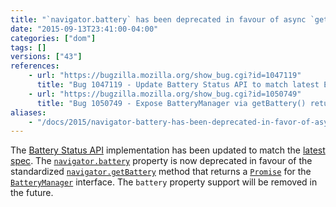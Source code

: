 ```yaml
---
title: "`navigator.battery` has been deprecated in favour of async `getBattery` method"
date: "2015-09-13T23:41:00-04:00"
categories: ["dom"]
tags: []
versions: ["43"]
references:
    - url: "https://bugzilla.mozilla.org/show_bug.cgi?id=1047119"
      title: "Bug 1047119 - Update Battery Status API to match latest Editors draft: navigator.getBattery(), etc"
    - url: "https://bugzilla.mozilla.org/show_bug.cgi?id=1050749"
      title: "Bug 1050749 - Expose BatteryManager via getBattery() returning a Promise instead of a synchronous accessor (navigator.battery)."
aliases:
    - "/docs/2015/navigator-battery-has-been-deprecated-in-favor-of-async-getbattery-method/"
---
```

The [Battery Status API](https://developer.mozilla.org/en-US/docs/Web/API/Battery_Status_API) implementation has been updated to match the [latest spec](http://www.w3.org/TR/battery-status/). The [`navigator.battery`](https://developer.mozilla.org/en-US/docs/Web/API/Navigator/battery) property is now deprecated in favour of the standardized [`navigator.getBattery`](https://developer.mozilla.org/en-US/docs/Web/API/Navigator/getBattery) method that returns a [`Promise`](https://developer.mozilla.org/en-US/docs/Web/JavaScript/Reference/Global_Objects/Promise) for the [`BatteryManager`](https://developer.mozilla.org/en-US/docs/Web/API/BatteryManager) interface. The `battery` property support will be removed in the future.
